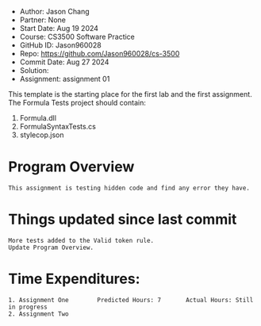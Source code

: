 - Author:	  Jason Chang
- Partner:    None
- Start Date: Aug 19 2024
- Course:     CS3500 Software Practice
- GitHub ID:  Jason960028
- Repo:       https://github.com/Jason960028/cs-3500
- Commit Date: Aug 27 2024
- Solution: 
- Assignment: assignment 01

This template is the starting place for the first
lab and the first assignment.  The Formula Tests project should
contain:

1) Formula.dll
1) FormulaSyntaxTests.cs
1) stylecop.json

# Program Overview
	
	This assignment is testing hidden code and find any error they have. 


# Things updated since last commit

	More tests added to the Valid token rule.
	Update Program Overview.

# Time Expenditures:
	
	1. Assignment One        Predicted Hours: 7       Actual Hours: Still in progress
	2. Assignment Two
